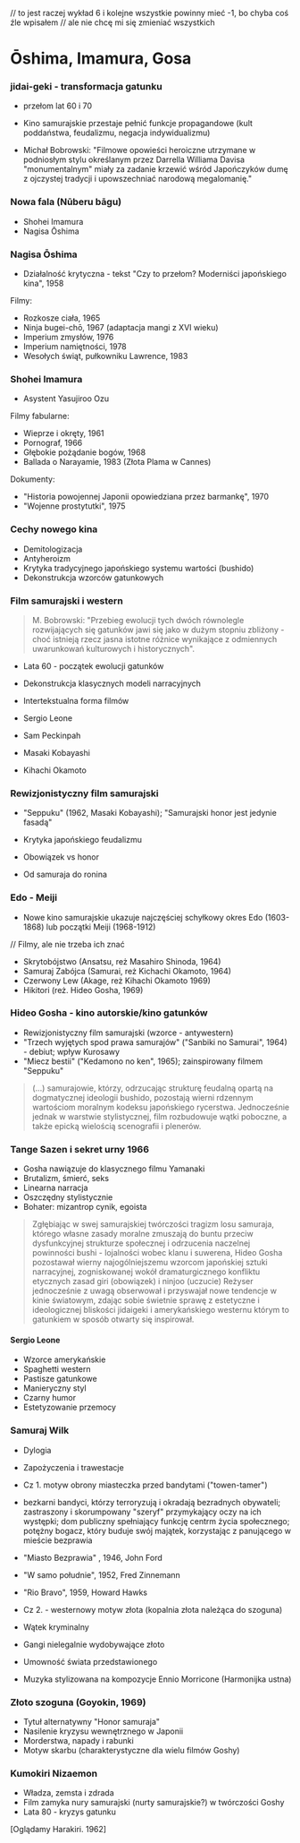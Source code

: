 
// to jest raczej wykład 6 i kolejne wszystkie powinny mieć -1, bo chyba coś źle wpisałem
// ale nie chcę mi się zmieniać wszystkich
# Ōshima, Imamura, Gosa



### jidai-geki - transformacja gatunku


- przełom lat 60 i 70
- Kino samurajskie przestaje pełnić funkcje propagandowe (kult poddaństwa, feudalizmu, negacja indywidualizmu)

- Michał Bobrowski: "Filmowe opowieści heroiczne utrzymane w podniosłym stylu określanym przez Darrella Williama Davisa "monumentalnym" miały za zadanie krzewić wśród Japończyków dumę z ojczystej tradycji i upowszechniać narodową megalomanię."


### Nowa fala (Nūberu bāgu)

- Shohei Imamura
- Nagisa Ōshima



### Nagisa Ōshima

- Działalność krytyczna - tekst "Czy to przełom? Moderniści japońskiego kina", 1958

Filmy:
- Rozkosze ciała, 1965
- Ninja bugei-chō, 1967 (adaptacja mangi z XVI wieku)
- Imperium zmysłów, 1976
- Imperium namiętności, 1978
- Wesołych świąt, pułkowniku Lawrence, 1983



### Shohei Imamura

- Asystent Yasujiroo Ozu

Filmy fabularne:
- Wieprze i okręty, 1961
- Pornograf, 1966
- Głębokie pożądanie bogów, 1968
- Ballada o Narayamie, 1983 (Złota Plama w Cannes)

Dokumenty:
- "Historia powojennej Japonii opowiedziana przez barmankę", 1970
- "Wojenne prostytutki", 1975


### Cechy nowego kina


- Demitologizacja
- Antyheroizm
- Krytyka tradycyjnego japońskiego systemu wartości (bushido)
- Dekonstrukcja wzorców gatunkowych

### Film samurajski i western


> M. Bobrowski: "Przebieg ewolucji tych dwóch równolegle rozwijających się gatunków jawi się jako w dużym stopniu zbliżony - choć istnieją rzecz jasna istotne różnice wynikające z odmiennych uwarunkowań kulturowych i historycznych".


- Lata 60 - początek ewolucji gatunków
- Dekonstrukcja klasycznych modeli narracyjnych
- Intertekstualna forma filmów

- Sergio Leone
- Sam Peckinpah
- Masaki Kobayashi
- Kihachi Okamoto

### Rewizjonistyczny film samurajski

- "Seppuku" (1962, Masaki Kobayashi); "Samurajski honor jest jedynie fasadą"

- Krytyka japońskiego feudalizmu
- Obowiązek vs honor
- Od samuraja do ronina


### Edo - Meiji

- Nowe kino samurajskie ukazuje najczęściej schyłkowy okres Edo (1603-1868) lub początki Meiji (1968-1912)

// Filmy, ale nie trzeba ich znać
- Skrytobójstwo (Ansatsu, reż Masahiro Shinoda, 1964)
- Samuraj Zabójca (Samurai, reż Kichachi Okamoto, 1964)
- Czerwony Lew (Akage, reż Kihachi Okamoto 1969)
- Hikitori (reż. Hideo Gosha, 1969)



### Hideo Gosha - kino autorskie/kino gatunków

- Rewizjonistyczny film samurajski (wzorce - antywestern)
- "Trzech wyjętych spod prawa samurajów" ("Sanbiki no Samurai", 1964) - debiut; wpływ Kurosawy
- "Miecz bestii" ("Kedamono no ken", 1965); zainspirowany filmem "Seppuku"



>(...) samurajowie, którzy, odrzucając strukturę feudalną opartą na dogmatycznej ideologii bushido, pozostają wierni rdzennym wartościom moralnym kodeksu japońskiego rycerstwa. Jednocześnie jednak w warstwie stylistycznej, film rozbudowuje wątki poboczne, a także epicką wielością scenografii i plenerów.



### Tange Sazen i sekret urny 1966

- Gosha nawiązuje do klasycznego filmu Yamanaki
- Brutalizm, śmierć, seks
- Linearna narracja
- Oszczędny stylistycznie
- Bohater: mizantrop cynik, egoista


>Zgłębiając w swej samurajskiej twórczości tragizm losu samuraja, którego własne zasady moralne zmuszają do buntu przeciw dysfunkcyjnej strukturze społecznej i odrzucenia naczelnej powinności bushi - lojalności wobec klanu i suwerena, Hideo Gosha pozostawał wierny najogólniejszemu wzorcom japońskiej sztuki narracyjnej, zogniskowanej wokół dramaturgicznego konfliktu etycznych zasad giri (obowiązek) i ninjoo (uczucie) Reżyser jednocześnie z uwagą obserwował i przyswajał nowe tendencje w kinie światowym, zdając sobie świetnie sprawę z estetyczne i ideologicznej bliskości jidaigeki i amerykańskiego westernu którym to gatunkiem w sposób otwarty się inspirował.

#### Sergio Leone
- Wzorce amerykańskie
- Spaghetti western
- Pastisze gatunkowe
- Manieryczny styl
- Czarny humor
- Estetyzowanie przemocy


### Samuraj Wilk

- Dylogia
- Zapożyczenia i trawestacje
- Cz 1. motyw obrony miasteczka przed bandytami ("towen-tamer")

- bezkarni bandyci, którzy terroryzują i okradają bezradnych obywateli; zastraszony i skorumpowany "szeryf" przymykający oczy na ich występki; dom publiczny spełniający funkcję centrm życia społecznego; potężny bogacz, który buduje swój majątek, korzystając z panującego w mieście bezprawia

- "Miasto Bezprawia" , 1946, John Ford
- "W samo południe", 1952, Fred Zinnemann
- "Rio Bravo", 1959, Howard Hawks


- Cz 2. - westernowy motyw złota (kopalnia złota należąca do szoguna)
- Wątek kryminalny
- Gangi nielegalnie wydobywające złoto
- Umowność świata przedstawionego
- Muzyka stylizowana na kompozycje Ennio Morricone (Harmonijka ustna)


### Złoto szoguna (Goyokin, 1969)

- Tytuł alternatywny "Honor samuraja"
- Nasilenie kryzysu wewnętrznego w Japonii
- Morderstwa, napady i rabunki
- Motyw skarbu (charakterystyczne dla wielu filmów Goshy)

### Kumokiri Nizaemon

- Władza, zemsta i zdrada
- Film zamyka nury samurajski (nurty samurajskie?) w twórczości Goshy
- Lata 80 - kryzys gatunku



[Oglądamy Harakiri. 1962]